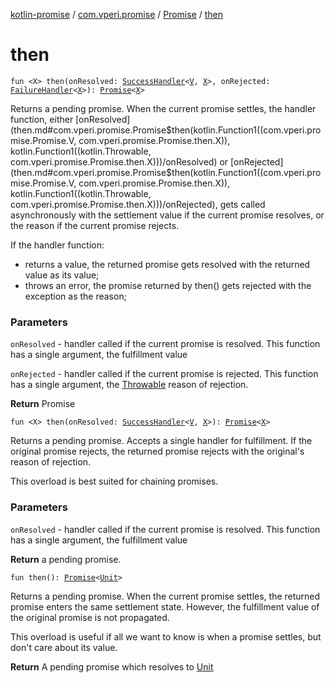 [kotlin-promise](../../index.md) / [com.vperi.promise](../index.md) / [Promise](index.md) / [then](./then.md)

# then

`fun <X> then(onResolved: `[`SuccessHandler`](../-success-handler.md)`<`[`V`](index.md#V)`, `[`X`](then.md#X)`>, onRejected: `[`FailureHandler`](../-failure-handler.md)`<`[`X`](then.md#X)`>): `[`Promise`](index.md)`<`[`X`](then.md#X)`>`

Returns a pending promise. When the current promise settles,
the handler function, either [onResolved](then.md#com.vperi.promise.Promise$then(kotlin.Function1((com.vperi.promise.Promise.V, com.vperi.promise.Promise.then.X)), kotlin.Function1((kotlin.Throwable, com.vperi.promise.Promise.then.X)))/onResolved) or [onRejected](then.md#com.vperi.promise.Promise$then(kotlin.Function1((com.vperi.promise.Promise.V, com.vperi.promise.Promise.then.X)), kotlin.Function1((kotlin.Throwable, com.vperi.promise.Promise.then.X)))/onRejected), gets
called asynchronously with the settlement value if the current
promise resolves, or the reason if the current promise rejects.

If the handler function:

* returns a value, the returned promise gets resolved with the
returned value as its value;
* throws an error, the promise returned by then() gets rejected
with the exception as the reason;

### Parameters

`onResolved` - handler called if the current promise is
resolved. This function has a single argument, the fulfillment value

`onRejected` - handler called if the current promise is
rejected. This function has a single argument, the [Throwable](https://kotlinlang.org/api/latest/jvm/stdlib/kotlin/-throwable/index.html)
reason of rejection.

**Return**
Promise

`fun <X> then(onResolved: `[`SuccessHandler`](../-success-handler.md)`<`[`V`](index.md#V)`, `[`X`](then.md#X)`>): `[`Promise`](index.md)`<`[`X`](then.md#X)`>`

Returns a pending promise. Accepts a single handler for fulfillment.
If the original promise rejects, the returned promise rejects
with the original's reason of rejection.

This overload is best suited for chaining promises.

### Parameters

`onResolved` - handler called if the current promise is
resolved. This function has a single argument, the fulfillment value

**Return**
a pending promise.

`fun then(): `[`Promise`](index.md)`<`[`Unit`](https://kotlinlang.org/api/latest/jvm/stdlib/kotlin/-unit/index.html)`>`

Returns a pending promise. When the current promise settles,
the returned promise enters the same settlement state. However, the
fulfillment value of the original promise is not propagated.

This overload is useful if all we want to know is when a promise
settles, but don't care about its value.

**Return**
A pending promise which resolves to [Unit](https://kotlinlang.org/api/latest/jvm/stdlib/kotlin/-unit/index.html)

